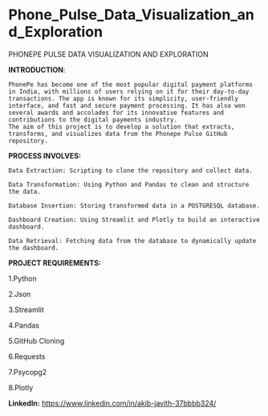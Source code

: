 # Phone_Pulse_Data_Visualization_and_Exploration

PHONEPE PULSE DATA VISUALIZATION AND EXPLORATION

**INTRODUCTION**:

    PhonePe has become one of the most popular digital payment platforms in India, with millions of users relying on it for their day-to-day transactions. The app is known for its simplicity, user-friendly interface, and fast and secure payment processing. It has also won several awards and accolades for its innovative features and contributions to the digital payments industry.
    The aim of this project is to develop a solution that extracts, transforms, and visualizes data from the Phonepe Pulse GitHub repository. 
    
**PROCESS INVOLVES:**

    Data Extraction: Scripting to clone the repository and collect data.

    Data Transformation: Using Python and Pandas to clean and structure the data.

    Database Insertion: Storing transformed data in a POSTGRESQL database.

    Dashboard Creation: Using Streamlit and Plotly to build an interactive dashboard.

    Data Retrieval: Fetching data from the database to dynamically update the dashboard.

**PROJECT REQUIREMENTS:**

1.Python

2.Json

3.Streamlit

4.Pandas

5.GitHub Cloning 

6.Requests

7.Psycopg2

8.Plotly


**LinkedIn:** https://www.linkedin.com/in/akib-javith-37bbbb324/
